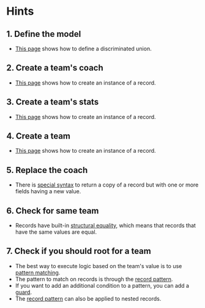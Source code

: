 # Hints

## 1. Define the model

- [This page][define] shows how to define a discriminated union.

## 2. Create a team's coach

- [This page][create] shows how to create an instance of a record.

## 3. Create a team's stats

- [This page][create] shows how to create an instance of a record.

## 4. Create a team

- [This page][create] shows how to create an instance of a record.

## 5. Replace the coach

- There is [special syntax][create] to return a copy of a record but with one or more fields having a new value.

## 6. Check for same team

- Records have built-in [structural equality][equality], which means that records that have the same values are equal.

## 7. Check if you should root for a team

- The best way to execute logic based on the team's value is to use [pattern matching][pattern-matching].
- The pattern to match on records is through the [record pattern][record-patterns].
- If you want to add an additional condition to a pattern, you can add a [guard][guards].
- The [record pattern][record-patterns] can also be applied to nested records.

[define]: https://docs.microsoft.com/en-us/dotnet/fsharp/language-reference/records#remarks
[create]: https://docs.microsoft.com/en-us/dotnet/fsharp/language-reference/records#creating-records-by-using-record-expressions
[equality]: https://docs.microsoft.com/en-us/dotnet/fsharp/language-reference/records#differences-between-records-and-classes
[pattern-matching]: https://docs.microsoft.com/en-us/dotnet/fsharp/language-reference/pattern-matching
[record-patterns]: https://docs.microsoft.com/en-us/dotnet/fsharp/language-reference/pattern-matching#record-pattern
[guards]: https://docs.microsoft.com/en-us/dotnet/fsharp/language-reference/match-expressions#guards-on-patterns